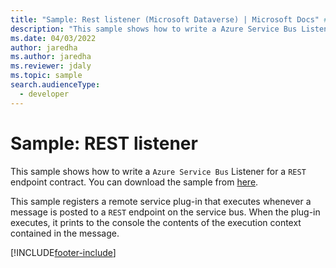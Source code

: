 ```yaml
---
title: "Sample: Rest listener (Microsoft Dataverse) | Microsoft Docs" # Intent and product brand in a unique string of 43-59 chars including spaces
description: "This sample shows how to write a Azure Service Bus Listener for a REST endpoint contract." # 115-145 characters including spaces. This abstract displays in the search result.
ms.date: 04/03/2022
author: jaredha
ms.author: jaredha
ms.reviewer: jdaly
ms.topic: sample
search.audienceType:
  - developer
---
```


# Sample: REST listener

This sample shows how to write a `Azure Service Bus` Listener for a `REST` endpoint contract. You can download the sample from [here](https://github.com/microsoft/PowerApps-Samples/tree/master/dataverse/orgsvc/C%23/RESTListener).

This sample registers a remote service plug-in that executes whenever a message is posted to a `REST` endpoint on the service bus. When the plug-in executes, it prints to the console the contents of the execution context contained in the message.

[!INCLUDE[footer-include](../../../../includes/footer-banner.md)]
